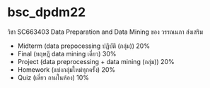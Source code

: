 # bsc_dpdm22
วิชา  SC663403  Data Preparation and Data Mining ของ วรรณนภา ส่งเสริม

- Midterm (data prepocessing ปฏิบัติ (กลุ่ม)) 20%
- Final (ทฤษฎี data mining เดี่ยว) 30%
- Project (data preprocessing + data mining (กลุ่ม)) 20%
- Homework (แบ่งกลุ่มใหม่ทุกครั้ง) 20% 
- Quiz (เดี่ยว ถามในห้อง) 10%
